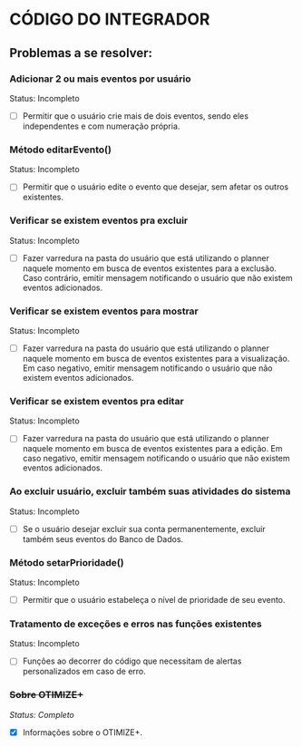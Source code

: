 # CÓDIGO DO INTEGRADOR
## Problemas a se resolver:


### Adicionar 2 ou mais eventos por usuário
Status: Incompleto

- [ ] Permitir que o usuário crie mais de dois eventos, sendo eles independentes e com numeração própria.


### Método editarEvento()
Status: Incompleto

- [ ] Permitir que o usuário edite o evento que desejar, sem afetar os outros existentes.


### Verificar se existem eventos pra excluir
Status: Incompleto

- [ ] Fazer varredura na pasta do usuário que está utilizando o planner naquele momento em busca de eventos existentes para a exclusão. Caso contrário, emitir mensagem notificando o usuário que não existem eventos adicionados. 


### Verificar se existem eventos para mostrar
Status: Incompleto

- [ ] Fazer varredura na pasta do usuário que está utilizando o planner naquele momento em busca de eventos existentes para a visualização. Em caso negativo, emitir mensagem notificando o usuário que não existem eventos adicionados. 


### Verificar se existem eventos pra editar
Status: Incompleto

- [ ] Fazer varredura na pasta do usuário que está utilizando o planner naquele momento em busca de eventos existentes para a edição. Em caso negativo, emitir mensagem notificando o usuário que não existem eventos adicionados.


### Ao excluir usuário, excluir também suas atividades do sistema
Status: Incompleto

- [ ] Se o usuário desejar excluir sua conta permanentemente, excluir também seus eventos do Banco de Dados.


### Método setarPrioridade()
Status: Incompleto

- [ ] Permitir que o usuário estabeleça o nível de prioridade de seu evento.


### Tratamento de exceções e erros nas funções existentes
Status: Incompleto

- [ ] Funções ao decorrer do código que necessitam de alertas personalizados em caso de erro.


### ~~Sobre OTIMIZE+~~
_Status: Completo_

- [x] Informações sobre o OTIMIZE+.


